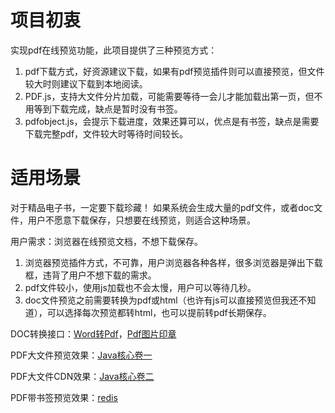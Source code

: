 # 项目初衷

实现pdf在线预览功能，此项目提供了三种预览方式：

1. pdf下载方式，好资源建议下载，如果有pdf预览插件则可以直接预览，但文件较大时则建议下载到本地阅读。
2. PDF.js，支持大文件分片加载，可能需要等待一会儿才能加载出第一页，但不用等到下载完成，缺点是暂时没有书签。
3. pdfobject.js，会提示下载进度，效果还算可以，优点是有书签，缺点是需要下载完整pdf，文件较大时等待时间较长。

# 适用场景

对于精品电子书，一定要下载珍藏！
如果系统会生成大量的pdf文件，或者doc文件，用户不愿意下载保存，只想要在线预览，则适合这种场景。

用户需求：浏览器在线预览文档，不想下载保存。

1. 浏览器预览插件方式，不可靠，用户浏览器各种各样，很多浏览器是弹出下载框，违背了用户不想下载的需求。
2. pdf文件较小，使用js加载也不会太慢，用户可以等待几秒。
3. doc文件预览之前需要转换为pdf或html（也许有js可以直接预览但我还不知道），可以选择每次预览都转html，也可以提前转pdf长期保存。

DOC转换接口：[Word转Pdf](http://api.xlongwei.com/doku.php?id=api:doc)，[Pdf图片印章](https://api.xlongwei.com/doku.php?id=api:pdf)

PDF大文件预览效果：[Java核心卷一](https://pdf.xlongwei.com/pdfjs.html#Core.Java.Volume.I.Fundamentals.11th.Edition.pdf)

PDF大文件CDN效果：[Java核心卷二](http://pdf.xlongwei.com/pdfjs.html#Core.Java.Volume.II.Advanced.Features.11th.Edition.pdf)

PDF带书签预览效果：[redis](https://pdf.xlongwei.com/pdfobject.html#redis.pdf)